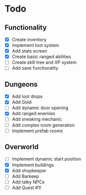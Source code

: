 # Todo

## Functionality

- [x] Create inventory
- [x] Implement loot system
- [x] Add stats screen
- [x] Create basic ranged abilities
- [ ] Create skill tree and XP system
- [ ] Add save functionality

## Dungeons

- [x] Add loot drops
- [x] Add Gold
- [ ] Add dynamic door opening
- [x] Add ranged enemies
- [ ] Add sneaking mechanic
- [ ] Add complex room generation
- [ ] Implement prefab rooms

## Overworld

- [ ] Implement dynamic start position
- [x] Implement buildings
- [x] Add shopkeeper
- [ ] Add Barkeep
- [ ] Add talky NPCs
- [ ] Add Quest #1!